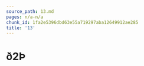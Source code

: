 ```yaml
---
source_path: 13.md
pages: n/a-n/a
chunk_id: 1fa2e5396dbd63e55a719297aba12649912ae285
title: '13'
---
```

# ð2Þ
